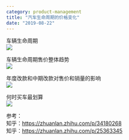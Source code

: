 ```yaml
---
category: product-management
title: "汽车生命周期的价格变化"
date: "2019-08-22"
---
```


车辆生命周期  
![](https://i.imgur.com/laThYoR.jpg)

车辆生命周期售价整体趋势  
![](https://i.imgur.com/4d3pHD2.jpg)

年度改款和中期改款对售价和销量的影响  
![](https://i.imgur.com/kp8CMK2.jpg)

何时买车最划算  
![](https://i.imgur.com/rw3TKDG.jpg)

参考：  
知乎：https://zhuanlan.zhihu.com/p/34180268  
知乎：https://zhuanlan.zhihu.com/p/25363345
